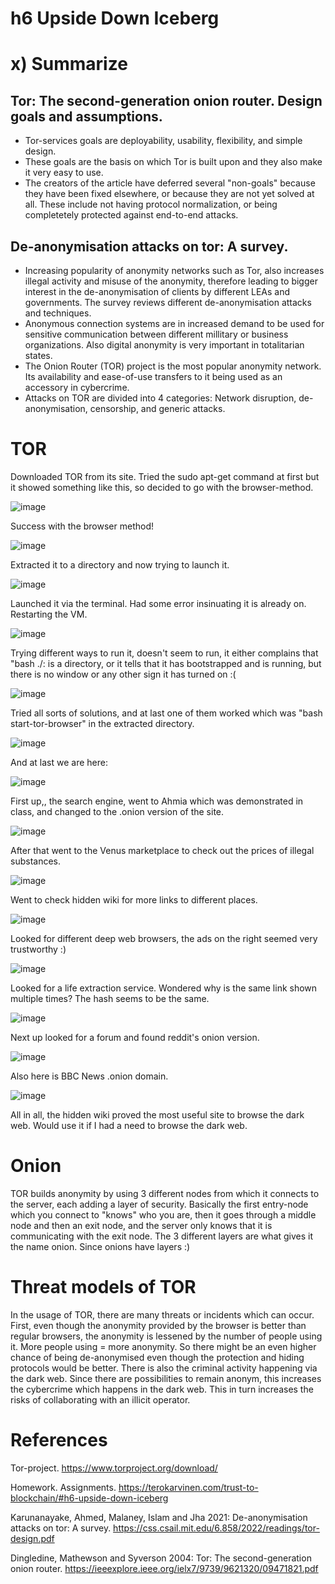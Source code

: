 # h6 Upside Down Iceberg

# x) Summarize

## Tor: The second-generation onion router. Design goals and assumptions.
  - Tor-services goals are deployability, usability, flexibility, and simple design.
  - These goals are the basis on which Tor is built upon and they also make it very easy to use.
  - The creators of the article have deferred several "non-goals" because they have been fixed elsewhere, or because they are not yet solved at all. These include not having protocol normalization, or being completetely protected
    against end-to-end attacks.

## De-anonymisation attacks on tor: A survey.
  - Increasing popularity of anonymity networks such as Tor, also increases illegal activity and misuse of the anonymity, therefore leading to bigger interest in the de-anonymisation of clients by different LEAs and governments. The survey reviews different de-anonymisation attacks and techniques.
  - Anonymous connection systems are in increased demand to be used for sensitive communication between different millitary or business organizations. Also digital anonymity is very important in totalitarian states.
  - The Onion Router (TOR) project is the most popular anonymity network. Its availability and ease-of-use transfers to it being used as an accessory in cybercrime.
  - Attacks on TOR are divided into 4 categories: Network disruption, de-anonymisation, censorship, and generic attacks.

# TOR
Downloaded TOR from its site. Tried the sudo apt-get command at first but it showed something like this, so decided to go with the browser-method.

![image](https://github.com/user-attachments/assets/9f9d9399-5e07-4403-b95e-4c09de53cecb)

Success with the browser method!

![image](https://github.com/user-attachments/assets/ea38352c-75c4-4ec8-985d-b0811459bc35)

Extracted it to a directory and now trying to launch it.

![image](https://github.com/user-attachments/assets/0ffb34d6-05e7-4866-a585-68339dd77137)

Launched it via the terminal. Had some error insinuating it is already on. Restarting the VM.

![image](https://github.com/user-attachments/assets/9558e780-543e-4b3f-b4a3-b3f78df9cfce)

Trying different ways to run it, doesn't seem to run, it either complains that "bash ./: is a directory, or it tells that it has bootstrapped and is running, but there is no window or any other sign it has turned on :(

![image](https://github.com/user-attachments/assets/a0aefb38-673a-4c21-ace5-28e88b9bb773)

Tried all sorts of solutions, and at last one of them worked which was "bash start-tor-browser" in the extracted directory.

![image](https://github.com/user-attachments/assets/0ff39471-5b6e-430d-98f3-8aceb7b16970)

And at last we are here:

![image](https://github.com/user-attachments/assets/aa71f8b0-cea9-4128-a658-011f8c20f8ed)

First up,, the search engine, went to Ahmia which was demonstrated in class, and changed to the .onion version of the site.

![image](https://github.com/user-attachments/assets/26351852-3137-4cdb-bd79-404c84c78948)

After that went to the Venus marketplace to check out the prices of illegal substances.

![image](https://github.com/user-attachments/assets/7ccb47a5-d151-42b0-8ac1-5ae7299ee902)

Went to check hidden wiki for more links to different places.

![image](https://github.com/user-attachments/assets/637247ec-4f05-42c8-9005-7b840e040412)

Looked for different deep web browsers, the ads on the right seemed very trustworthy :)

![image](https://github.com/user-attachments/assets/7cfbbf65-2c48-4643-ab8e-1e1f095a119e)

Looked for a life extraction service. Wondered why is the same link shown multiple times? The hash seems to be the same.

![image](https://github.com/user-attachments/assets/fd862059-d6ff-42e0-8967-95f83c04d6ba)

Next up looked for a forum and found reddit's onion version.

![image](https://github.com/user-attachments/assets/cd1259f5-df7e-4bf8-9ff3-789087f4a460)

Also here is BBC News .onion domain.

![image](https://github.com/user-attachments/assets/6484844e-5c49-4428-9c32-1c47b2e6e7c2)

All in all, the hidden wiki proved the most useful site to browse the dark web. Would use it if I had a need to browse the dark web.


# Onion
TOR builds anonymity by using 3 different nodes from which it connects to the server, each adding a layer of security. Basically the first entry-node which you connect to "knows" who you are, then it goes through a middle
node and then an exit node, and the server only knows that it is communicating with the exit node. The 3 different layers are what gives it the name onion. Since onions have layers :)

# Threat models of TOR
In the usage of TOR, there are many threats or incidents which can occur. First, even though the anonymity provided by the browser is better than regular browsers, the anonymity is lessened by the number of people using it. More people using = more anonymity. So there might be an even higher chance of being de-anonymised even though the protection and hiding protocols would be better. There is also the criminal activity happening via the dark web. Since there are possibilities to remain anonym, this increases the cybercrime which happens in the dark web. This in turn increases the risks of collaborating with an illicit operator.



# References

Tor-project. https://www.torproject.org/download/

Homework. Assignments. https://terokarvinen.com/trust-to-blockchain/#h6-upside-down-iceberg

Karunanayake, Ahmed, Malaney, Islam and Jha 2021: De-anonymisation attacks on tor: A survey. https://css.csail.mit.edu/6.858/2022/readings/tor-design.pdf

Dingledine, Mathewson and Syverson 2004: Tor: The second-generation onion router. https://ieeexplore.ieee.org/ielx7/9739/9621320/09471821.pdf



